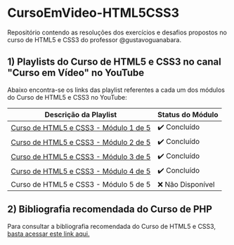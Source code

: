 # CursoEmVideo-HTML5CSS3
Repositório contendo as resoluções dos exercícios e desafios propostos no curso de HTML5 e CSS3 do professor @gustavoguanabara.

## 1) Playlists do Curso de HTML5 e CSS3 no canal "Curso em Vídeo" no YouTube
Abaixo encontra-se os links das playlist referentes a cada um dos módulos do Curso de HTML5 e CSS3 no YouTube:

|Descrição da Playlist|Status do Módulo|
|---|---|
|<div align="center">[Curso de HTML5 e CSS3 - Módulo 1 de 5](https://www.youtube.com/playlist?list=PLHz_AreHm4dkZ9-atkcmcBaMZdmLHft8n)</div>|✔️ Concluído|
|<div align="center">[Curso de HTML5 e CSS3 - Módulo 2 de 5](https://www.youtube.com/playlist?list=PLHz_AreHm4dlUpEXkY1AyVLQGcpSgVF8s)</div>|✔️ Concluído|
|<div align="center">[Curso de HTML5 e CSS3 - Módulo 3 de 5](https://www.youtube.com/playlist?list=PLHz_AreHm4dmcAviDwiGgHbeEJToxbOpZ)</div>|✔️ Concluído|
|<div align="center">[Curso de HTML5 e CSS3 - Módulo 4 de 5](https://www.youtube.com/playlist?list=PLHz_AreHm4dkcVCk2Bn_fdVQ81Fkrh6WT)</div>|✔️ Concluído|
|<div align="center">Curso de HTML5 e CSS3 - Módulo 5 de 5</div>|❌ Não Disponível|

## 2) Bibliografia recomendada do Curso de PHP
Para consultar a bibliografia recomendada do Curso de HTML5 e CSS3, [basta acessar este link aqui.](https://github.com/gui-cordeiro/CursoEmVideo-HTML5CSS3/blob/main/bibliografia/bibliografia.md)

